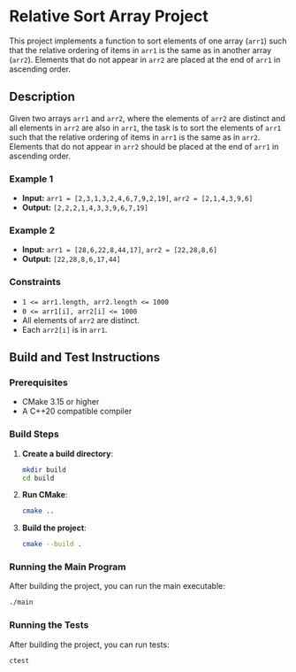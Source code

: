 # Relative Sort Array Project

This project implements a function to sort elements of one array (`arr1`) such that the relative ordering of items in `arr1` is the same as in another array (`arr2`). Elements that do not appear in `arr2` are placed at the end of `arr1` in ascending order.

## Description

Given two arrays `arr1` and `arr2`, where the elements of `arr2` are distinct and all elements in `arr2` are also in `arr1`, the task is to sort the elements of `arr1` such that the relative ordering of items in `arr1` is the same as in `arr2`. Elements that do not appear in `arr2` should be placed at the end of `arr1` in ascending order.

### Example 1
- **Input:** `arr1 = [2,3,1,3,2,4,6,7,9,2,19]`, `arr2 = [2,1,4,3,9,6]`
- **Output:** `[2,2,2,1,4,3,3,9,6,7,19]`

### Example 2
- **Input:** `arr1 = [28,6,22,8,44,17]`, `arr2 = [22,28,8,6]`
- **Output:** `[22,28,8,6,17,44]`

### Constraints
- `1 <= arr1.length, arr2.length <= 1000`
- `0 <= arr1[i], arr2[i] <= 1000`
- All elements of `arr2` are distinct.
- Each `arr2[i]` is in `arr1`.

## Build and Test Instructions

### Prerequisites

- CMake 3.15 or higher
- A C++20 compatible compiler

### Build Steps

1. **Create a build directory**:
    ```sh
    mkdir build
    cd build
    ```

2. **Run CMake**:
    ```sh
    cmake ..
    ```

3. **Build the project**:
    ```sh
    cmake --build .
    ```

### Running the Main Program

After building the project, you can run the main executable:

```sh
./main
```

### Running the Tests 

After building the project, you can run tests:

```sh
ctest
```
